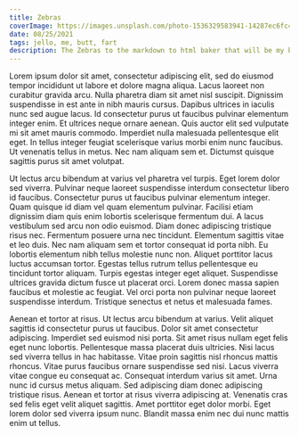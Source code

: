 ```yaml
---
title: Zebras
coverImage: https://images.unsplash.com/photo-1536329583941-14287ec6fc4e?ixid=MnwxMjA3fDF8MHxwaG90by1wYWdlfHx8fGVufDB8fHx8&ixlib=rb-1.2.1&auto=format&fit=crop&w=800&q=80
date: 08/25/2021
tags: jello, me, butt, fart
description: The Zebras to the markdown to html baker that will be my blog app.
---
```

Lorem ipsum dolor sit amet, consectetur adipiscing elit, sed do eiusmod tempor incididunt ut labore et dolore magna aliqua. Lacus laoreet non curabitur gravida arcu. Nulla pharetra diam sit amet nisl suscipit. Dignissim suspendisse in est ante in nibh mauris cursus. Dapibus ultrices in iaculis nunc sed augue lacus. Id consectetur purus ut faucibus pulvinar elementum integer enim. Et ultrices neque ornare aenean. Quis auctor elit sed vulputate mi sit amet mauris commodo. Imperdiet nulla malesuada pellentesque elit eget. In tellus integer feugiat scelerisque varius morbi enim nunc faucibus. Ut venenatis tellus in metus. Nec nam aliquam sem et. Dictumst quisque sagittis purus sit amet volutpat.

Ut lectus arcu bibendum at varius vel pharetra vel turpis. Eget lorem dolor sed viverra. Pulvinar neque laoreet suspendisse interdum consectetur libero id faucibus. Consectetur purus ut faucibus pulvinar elementum integer. Quam quisque id diam vel quam elementum pulvinar. Facilisi etiam dignissim diam quis enim lobortis scelerisque fermentum dui. A lacus vestibulum sed arcu non odio euismod. Diam donec adipiscing tristique risus nec. Fermentum posuere urna nec tincidunt. Elementum sagittis vitae et leo duis. Nec nam aliquam sem et tortor consequat id porta nibh. Eu lobortis elementum nibh tellus molestie nunc non. Aliquet porttitor lacus luctus accumsan tortor. Egestas tellus rutrum tellus pellentesque eu tincidunt tortor aliquam. Turpis egestas integer eget aliquet. Suspendisse ultrices gravida dictum fusce ut placerat orci. Lorem donec massa sapien faucibus et molestie ac feugiat. Vel orci porta non pulvinar neque laoreet suspendisse interdum. Tristique senectus et netus et malesuada fames.

Aenean et tortor at risus. Ut lectus arcu bibendum at varius. Velit aliquet sagittis id consectetur purus ut faucibus. Dolor sit amet consectetur adipiscing. Imperdiet sed euismod nisi porta. Sit amet risus nullam eget felis eget nunc lobortis. Pellentesque massa placerat duis ultricies. Nisi lacus sed viverra tellus in hac habitasse. Vitae proin sagittis nisl rhoncus mattis rhoncus. Vitae purus faucibus ornare suspendisse sed nisi. Lacus viverra vitae congue eu consequat ac. Consequat interdum varius sit amet. Urna nunc id cursus metus aliquam. Sed adipiscing diam donec adipiscing tristique risus. Aenean et tortor at risus viverra adipiscing at. Venenatis cras sed felis eget velit aliquet sagittis. Amet porttitor eget dolor morbi. Eget lorem dolor sed viverra ipsum nunc. Blandit massa enim nec dui nunc mattis enim ut tellus.